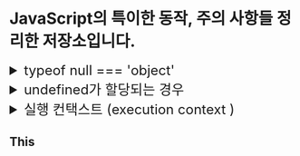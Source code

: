 # JavaScript의 특이한 동작, 주의 사항들 정리한 저장소입니다.

<details>
<summary style="font-size:x-large">typeof null === 'object'</summary>
<div markdown="1">
typeof(null)이 null이 아닌 object반환
<hr>
자바스크립트를 처음 구현할 때, 
자바스크립트 값은 타입 태그와 값으로 표시되었습니다.

객체의 타입 태그는 0이었습니다. 
null은 Null pointer(대부분의 플랫폼에서 0x00)로 표시되었습니다.

그 결과 null은 타입 태그로 0을 가지며, 
따라서 typeof는 object를 반환합니다.

typeof null === “null” 제안이 있었지만, 기존 사이트 손상으로 거부되었습니다.
</div>
</details>

<details>
<summary style="font-size:x-large">undefined가 할당되는 경우</summary>
<div markdown="1">
<ol>
<li><p>undefined로 명시적으로 지정한 경우</p>
<code><pre>
let a = undefined
console.log(a) // undefined
</pre></code>
</li>

<li><p>값을 대입하지 않은 변수</p>
<code><pre>
let b
console.log(b) // undefined
</pre></code>
</li>

<li><p>객체 내부의 존재하지 않는 프로퍼티에 접근</p>
<code><pre>
let c = {c1:1}
console.log(c.notHere) // undefined
</pre></code>
</li>

<li><p>return문이 없거나 호출되지 않는 함수의 실행 결과</p>
<code><pre>
let func = function(){};
let d = func()
console.log(d) // undefined
</pre></code>
</li>
</ol>
</div>
</details>

<details>
<summary style="font-size:x-large">실행 컨택스트 (execution context )</summary>
<div markdown="1">
<p>실행할 코드에 제공할 환경 정보들을 모아놓은 객체</p>
<hr>
<p>실행 컨텍스트가 활성화될 때, 
자바스크립트 엔진이 해당 컨택스트에 관련된 코드들을 실행하는 데 필요한
환경 정보들을 수집해서 실행 컨텍스트 객체에 저장</p>
<ol>
<li><p>VariableEnvironment</p>
</li>
<li><p>LexicalEnvironment</p>
</li>
<li><p>ThisBinding</p>
</li>
</ol>
</div>
</details>

## This